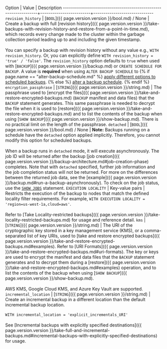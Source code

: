  Option                                                          | Value                   | Description
-----------------------------------------------------------------+-------------------------+------------------------------
`revision_history`<a name="with-revision-history"></a>           | [`BOOL`]({{ page.version.version }}/bool.md) / None                     | Create a backup with full [revision history]({{ page.version.version }}/take-backups-with-revision-history-and-restore-from-a-point-in-time.md), which records every change made to the cluster within the garbage collection period leading up to and including the given timestamp.<br><br>You can specify a backup with revision history without any value e.g., `WITH revision_history`. Or, you can explicitly define `WITH revision_history = 'true' / 'false'`. The `revision_history` option defaults to `true` when used with [`BACKUP`]({{ page.version.version }}/backup.md) or `CREATE SCHEDULE FOR BACKUP`. A value is **required** when using `ALTER BACKUP SCHEDULE` to {% if page.name == "alter-backup-schedule.md" %} [apply different options to scheduled backups](#apply-different-options-to-scheduled-backups). {% else %} [alter a backup schedule](alter-backup-schedule.html). {% endif %}
`encryption_passphrase`<a name="with-encryption-passphrase"></a> | [`STRING`]({{ page.version.version }}/string.md) | The passphrase used to [encrypt the files]({{ page.version.version }}/take-and-restore-encrypted-backups.md) (`BACKUP` manifest and data files) that the `BACKUP` statement generates. This same passphrase is needed to decrypt the file when it is used to [restore]({{ page.version.version }}/take-and-restore-encrypted-backups.md) and to list the contents of the backup when using [`SHOW BACKUP`]({{ page.version.version }}/show-backup.md). There is no practical limit on the length of the passphrase.
`detached`<a name="detached"></a>                           | [`BOOL`]({{ page.version.version }}/bool.md) / None                   | **Note:** Backups running on a schedule have the `detached` option applied implicitly. Therefore, you cannot modify this option for scheduled backups. <br><br>When a backup runs in `detached` mode, it will execute asynchronously. The job ID will be returned after the backup [job creation]({{ page.version.version }}/backup-architecture.md#job-creation-phase) completes. Note that with `detached` specified, further job information and the job completion status will not be returned. For more on the differences between the returned job data, see the [example]({{ page.version.version }}/backup.md#run-a-backup-asynchronously). To check on the job status, use the [`SHOW JOBS`](show-jobs.html) statement.
`EXECUTION LOCALITY` | Key-value pairs | Restricts the execution of the backup to nodes that match the defined locality filter requirements. For example, `WITH EXECUTION LOCALITY = 'region=us-west-1a,cloud=aws'`. <br><br>Refer to [Take Locality-restricted backups]({{ page.version.version }}/take-locality-restricted-backups.md) for usage and reference detail.
`kms`                                                            | [`STRING`]({{ page.version.version }}/string.md) |  The URI of the cryptographic key stored in a key management service (KMS), or a comma-separated list of key URIs, used to [take and restore encrypted backups]({{ page.version.version }}/take-and-restore-encrypted-backups.md#examples). Refer to [URI Formats]({{ page.version.version }}/take-and-restore-encrypted-backups.md#uri-formats). The key or keys are  used to encrypt the manifest and data files that the `BACKUP` statement generates and to decrypt them during a [restore]({{ page.version.version }}/take-and-restore-encrypted-backups.md#examples) operation, and to list the contents of the backup when using [`SHOW BACKUP`]({{ page.version.version }}/show-backup.md). <br/><br/>AWS KMS, Google Cloud KMS, and Azure Key Vault are supported.  
`incremental_location`<a name="incr-location"></a> | [`STRING`]({{ page.version.version }}/string.md) | Create an incremental backup in a different location than the default incremental backup location. <br><br>`WITH incremental_location = 'explicit_incrementals_URI'`<br><br>See [Incremental backups with explicitly specified destinations]({{ page.version.version }}/take-full-and-incremental-backups.md#incremental-backups-with-explicitly-specified-destinations) for usage.